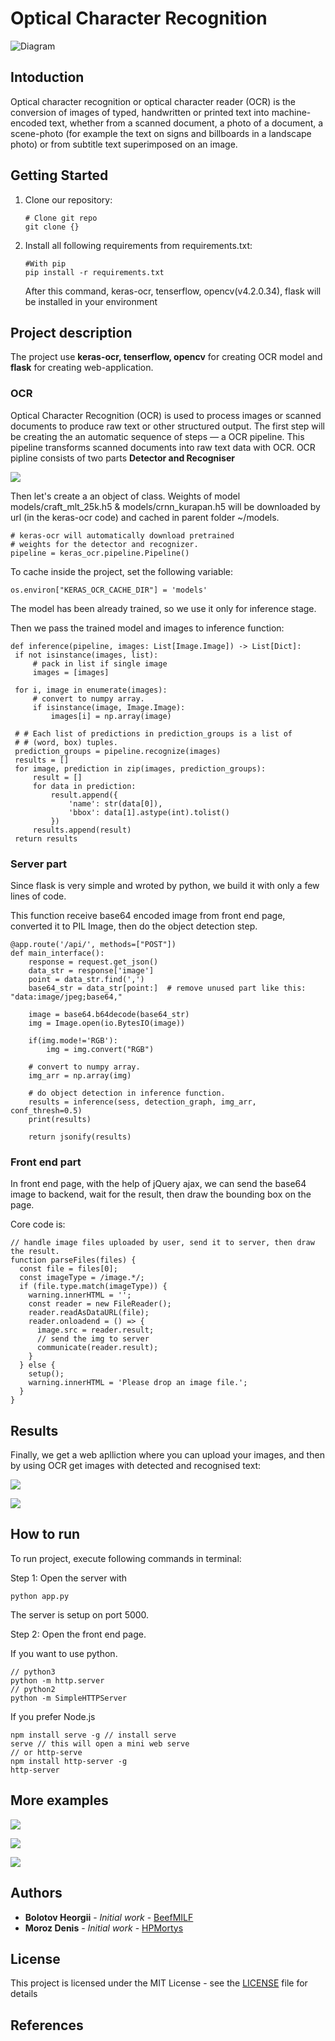 # Optical Character Recognition
![Diagram](https://www.pyimagesearch.com/wp-content/uploads/2020/08/ocr_handwriting_reco_header.png)
## Intoduction 

   Optical character recognition or optical character reader (OCR) is the  conversion of images of typed, handwritten or printed text into machine-encoded text, whether from a scanned document, a photo of a document, a scene-photo (for example the text on signs and billboards in a landscape photo) or from subtitle text superimposed on an image. 


## Getting Started

1. Clone our repository:  
   ```
   # Clone git repo
   git clone {} 
   ``` 
2. Install all following requirements from requirements.txt:
   ```
   #With pip
   pip install -r requirements.txt
   ```
   After this command, keras-ocr, tenserflow, opencv(v4.2.0.34), flask will be installed in your environment 
    
## Project description

   The project use **keras-ocr, tenserflow, opencv** for creating OCR model and **flask** for creating web-application.

### OCR 

   Optical Character Recognition (OCR) is used to process images or scanned documents to produce raw text or other structured output.
   The first step will be creating the an automatic sequence of steps — a OCR pipeline. This pipeline transforms scanned documents  into raw text data with OCR.
   OCR pipline consists of two parts **Detector and Recogniser** 
   
   ![](https://imgur.com/5Qjgffn.png)
   
   Then let's create a an object of class. Weights of model models/craft_mlt_25k.h5 & models/crnn_kurapan.h5 will be downloaded by url (in the keras-ocr code) and cached in parent folder ~/models.
   
   ```
   # keras-ocr will automatically download pretrained
   # weights for the detector and recognizer.
   pipeline = keras_ocr.pipeline.Pipeline()
   ```
   
   To cache inside the project, set the following variable:
   
   ```
   os.environ["KERAS_OCR_CACHE_DIR"] = 'models'
   ```
   
   The model has been already trained, so we use it only for inference stage.
   
   Then we pass the trained model and images to inference function:
   
   ```
   def inference(pipeline, images: List[Image.Image]) -> List[Dict]:
    if not isinstance(images, list):
        # pack in list if single image
        images = [images]

    for i, image in enumerate(images):
        # convert to numpy array.
        if isinstance(image, Image.Image):
            images[i] = np.array(image)

    # # Each list of predictions in prediction_groups is a list of
    # # (word, box) tuples.
    prediction_groups = pipeline.recognize(images)
    results = []
    for image, prediction in zip(images, prediction_groups):
        result = []
        for data in prediction:
            result.append({
                'name': str(data[0]),
                'bbox': data[1].astype(int).tolist()
            })
        results.append(result)
    return results
   ```
   
### Server part

Since flask is very simple and wroted by python, we build it with only a few lines of code.

This function receive base64 encoded image from front end page, converted it to PIL Image, then do the object detection step.

```
@app.route('/api/', methods=["POST"])
def main_interface():
    response = request.get_json()
    data_str = response['image']
    point = data_str.find(',')
    base64_str = data_str[point:]  # remove unused part like this: "data:image/jpeg;base64,"

    image = base64.b64decode(base64_str)       
    img = Image.open(io.BytesIO(image))

    if(img.mode!='RGB'):
        img = img.convert("RGB")
    
    # convert to numpy array.
    img_arr = np.array(img)

    # do object detection in inference function.
    results = inference(sess, detection_graph, img_arr, conf_thresh=0.5)
    print(results)

    return jsonify(results)
```

### Front end part

In front end page, with the help of  jQuery ajax, we can send the base64 image to backend, wait for the result, then draw the bounding box on the page.

Core code is:
```
// handle image files uploaded by user, send it to server, then draw the result.
function parseFiles(files) {
  const file = files[0];
  const imageType = /image.*/;
  if (file.type.match(imageType)) {
    warning.innerHTML = '';
    const reader = new FileReader();
    reader.readAsDataURL(file);
    reader.onloadend = () => {
      image.src = reader.result;
      // send the img to server
      communicate(reader.result);
    }
  } else {
    setup();
    warning.innerHTML = 'Please drop an image file.';
  }
}
```

## Results 
   Finally, we get a web aplliction where you can upload your images, and then by using OCR get images with detected and recognised text:
   
   ![](https://imgur.com/d88EEoq.png)
   
   ![](https://imgur.com/EBQ2IH2.png)
   
## How to run

   To run project, execute following commands in terminal:

   Step 1: Open the server with 
   ```
   python app.py
   ```
   The server is setup on port 5000.

   Step 2: Open the front end page.

   If you want to use python.
   ```
   // python3
   python -m http.server
   // python2
   python -m SimpleHTTPServer
   ```
   If you prefer Node.js
   ```
   npm install serve -g // install serve
   serve // this will open a mini web serve
   // or http-serve
   npm install http-server -g
   http-server
   ```
   
## More examples  

  ![](https://imgur.com/tLlfk1I.png)
  
  ![](https://imgur.com/LN41ooq.png)
  
  ![](https://imgur.com/KbxPIvr.png)
 


## Authors

* **Bolotov Heorgii** - *Initial work* - [BeefMILF](https://github.com/BeefMILF)
* **Moroz Denis** - *Initial work* - [HPMortys](https://github.com/HPMortys)

## License

This project is licensed under the MIT License - see the [LICENSE](https://github.com/BeefMILF/OCR-KPI-PetProject/blob/master/LICENSE) file for details

## References




   
